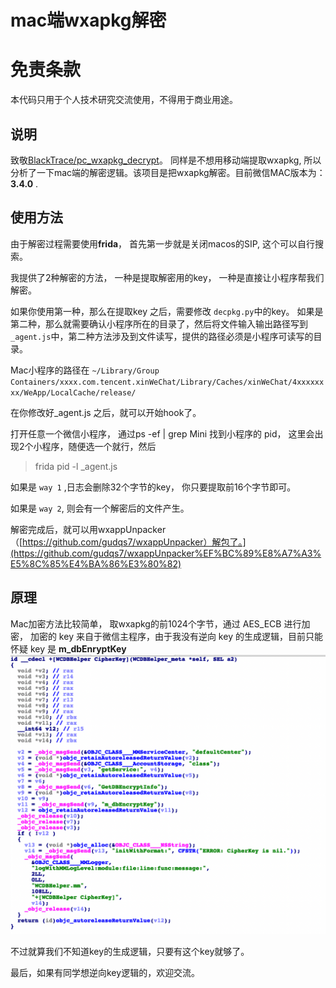# mac端wxapkg解密

免责条款
========

本代码只用于个人技术研究交流使用，不得用于商业用途。

## 说明

致敬[BlackTrace/pc_wxapkg_decrypt](https://github.com/BlackTrace/pc_wxapkg_decrypt)。 同样是不想用移动端提取wxapkg, 所以分析了一下mac端的解密逻辑。该项目是把wxapkg解密。目前微信MAC版本为： **3.4.0** .

## 使用方法

由于解密过程需要使用**frida**， 首先第一步就是关闭macos的SIP, 这个可以自行搜索。

我提供了2种解密的方法， 一种是提取解密用的key， 一种是直接让小程序帮我们解密。

如果你使用第一种，那么在提取key 之后，需要修改 `decpkg.py`中的key。 如果是第二种，那么就需要确认小程序所在的目录了，然后将文件输入输出路径写到 `_agent.js`中，第二种方法涉及到文件读写，提供的路径必须是小程序可读写的目录。

Mac小程序的路径在 `~/Library/Group Containers/xxxx.com.tencent.xinWeChat/Library/Caches/xinWeChat/4xxxxxxxx/WeApp/LocalCache/release/ `

在你修改好_agent.js 之后，就可以开始hook了。

打开任意一个微信小程序， 通过ps -ef | grep Mini 找到小程序的 pid， 这里会出现2个小程序，随便选一个就行，然后

> frida pid -l _agent.js

如果是 `way 1` ,日志会删除32个字节的key， 你只要提取前16个字节即可。

如果是 `way 2`, 则会有一个解密后的文件产生。

解密完成后，就可以用wxappUnpacker（[https://github.com/gudqs7/wxappUnpacker）解包了。](https://github.com/gudqs7/wxappUnpacker%EF%BC%89%E8%A7%A3%E5%8C%85%E4%BA%86%E3%80%82)

## 原理

Mac加密方法比较简单， 取wxapkg的前1024个字节，通过 AES_ECB 进行加密， 加密的 key 来自于微信主程序，由于我没有逆向 key 的生成逻辑，目前只能怀疑 key 是 **m_dbEnryptKey**![1653799882079.png](image/README/1653799882079.png)

不过就算我们不知道key的生成逻辑，只要有这个key就够了。

最后，如果有同学想逆向key逻辑的，欢迎交流。
